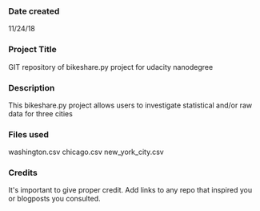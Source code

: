 ### Date created
11/24/18

### Project Title
GIT repository of bikeshare.py project for udacity nanodegree

### Description
This bikeshare.py project allows users to investigate statistical and/or raw data for three cities

### Files used
washington.csv
chicago.csv
new_york_city.csv

### Credits
It's important to give proper credit. Add links to any repo that inspired you or blogposts you consulted.
